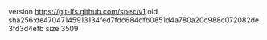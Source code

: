 version https://git-lfs.github.com/spec/v1
oid sha256:de47047145913134fed7fdc684dfb0851d4a780a20c988c072082de3fd3d4efb
size 3509
